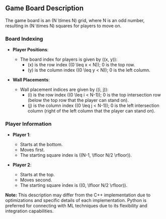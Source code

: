 ## Game Board Description

The game board is an \(N \times N\) grid, where N is an odd number, resulting in \(N \times N\) squares for players to move on.

### Board Indexing

- **Player Positions**:
  - The board index for players is given by \((x, y)\):
    - \(x\) is the row index (\(0 \leq x < N\)); 0 is the top row.
    - \(y\) is the column index (\(0 \leq y < N\)); 0 is the left column.

- **Wall Placements**:
  - Wall placement indices are given by \((i, j)\):
    - \(i\) is the row index (\(0 \leq i < N-1\)); 0 is the top intersection row (below the top row that the player can stand on).
    - \(j\) is the column index (\(0 \leq j < N-1\)); 0 is the left intersection column (right of the left column that the player can stand on).

### Player Information

- **Player 1**:
  - Starts at the bottom.
  - Moves first.
  - The starting square index is \((N-1, \lfloor N/2 \rfloor)\).

- **Player 2**:
  - Starts at the top.
  - Moves second.
  - The starting square index is \((0, \lfloor N/2 \rfloor)\).

**Note:** This description may differ from the C++ implementation due to optimizations and specific details of each implementation. Python is preferred for connecting with ML techniques due to its flexibility and integration capabilities.
